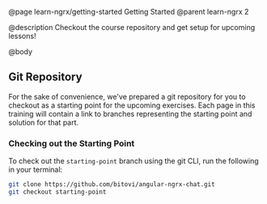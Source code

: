 @page learn-ngrx/getting-started Getting Started
@parent learn-ngrx 2

@description Checkout the course repository and get setup for upcoming lessons!

@body

## Git Repository

For the sake of convenience, we've prepared a git repository for you to checkout as a starting point for the upcoming exercises. Each page in this training will contain a link to branches representing the starting point and solution for that part.

### Checking out the Starting Point

To check out the `starting-point` branch using the git CLI, run the following in your terminal:

```bash
git clone https://github.com/bitovi/angular-ngrx-chat.git
git checkout starting-point
```